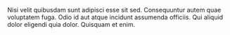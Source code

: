 Nisi velit quibusdam sunt adipisci esse sit sed. Consequuntur autem quae voluptatem fuga. Odio id aut atque incidunt assumenda officiis. Qui aliquid dolor eligendi quia dolor. Quisquam et enim.